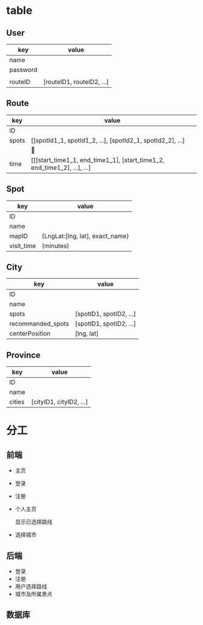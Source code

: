 # table

## User
| key | value |
| --- | --- |
| name  |   |
| password |  |
|   |   |
| routeID  | [routeID1, routeID2, ...] |

## Route
| key | value |
| --- | --- |
| ID  |   |
| spots | [[spotId1\_1, spotId1\_2, ...], [spotId2\_1, spotId2\_2], ...]|
| |
| time  | [[[start\_time1\_1, end\_time1\_1], [start\_time1\_2, end\_time1\_2], ...], ...] |

## Spot
| key | value |
| --- | --- |
| ID  |   |
| name |   |
| mapID  | {LngLat:[lng, lat], exact_name} |
| visit_time  | (minutes)  |

## City
| key | value |
| --- | --- |
| ID  |   |
| name |   |
| spots  |  [spotID1, spotID2, ...] |
| recommanded_spots |  [spotID1, spotID2, ...] |
| centerPosition | [lng, lat] |

## Province
| key | value |
| --- | --- |
| ID  |   |
| name |   |
| cities | [cityID1, cityID2, ...] |


# 分工
## 前端
+ 主页
+ 登录
+ 注册
+ 个人主页  

	显示已选择路线

+ 选择城市

## 后端
+ 登录
+ 注册
+ 用户选择路线
+ 城市及所属景点

## 数据库
